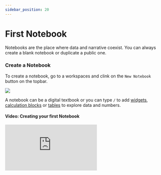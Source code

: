 ```yaml
---
sidebar_position: 20
---
```


# First Notebook

Notebooks are the place where data and narrative coexist.
You can always create a blank notebook or duplicate a public one.

### Create a Notebook

To create a notebook, go to a workspaces and clink on the `New Notebook` button on the topbar.

![](https://user-images.githubusercontent.com/12210180/162472107-28945a31-5255-4bbc-83fc-8d4222816cb1.gif)

A notebook can be a digital textbook or you can type `/` to add [widgets](/blocks/widgets), [calculation blocks](/blocks/calculations) or [tables](/blocks/tables) to explore data and numbers.

#### Video: Creating your first Notebook

<div style={{position: 'relative', paddingBottom: '59.01639344262295%', height: 0}}><iframe src="https://www.loom.com/embed/62be1d8356f6406089d406690e339d81" frameBorder={0} webkitallowfullscreen mozallowfullscreen allowFullScreen style={{position: 'absolute', top: 0, left: 0, width: '100%', height: '100%'}} /></div>

### Duplicate a Notebook

Instead of creating a notebook, you can also duplicate them.

When you duplicate a notebook, a copy of that notebook will be automatically added to your workspace.

Take a look at our [Gallery of examples](/examples) and try to duplicate one:

1. Selection an example;
2. On the topbar you will find a `Duplicate` button;
3. Click on it to create a copy of that notebook for yourself;
4. Adapt it or transform it however you wish since you now own a copy of the original notebook.


---

# Learn More:

- [Notebooks](/notebooks)
- [Telling Stories](/notebooks/telling-stories)
- [Explore Numbers and Data](/notebooks/explore-numbers-and-data)
